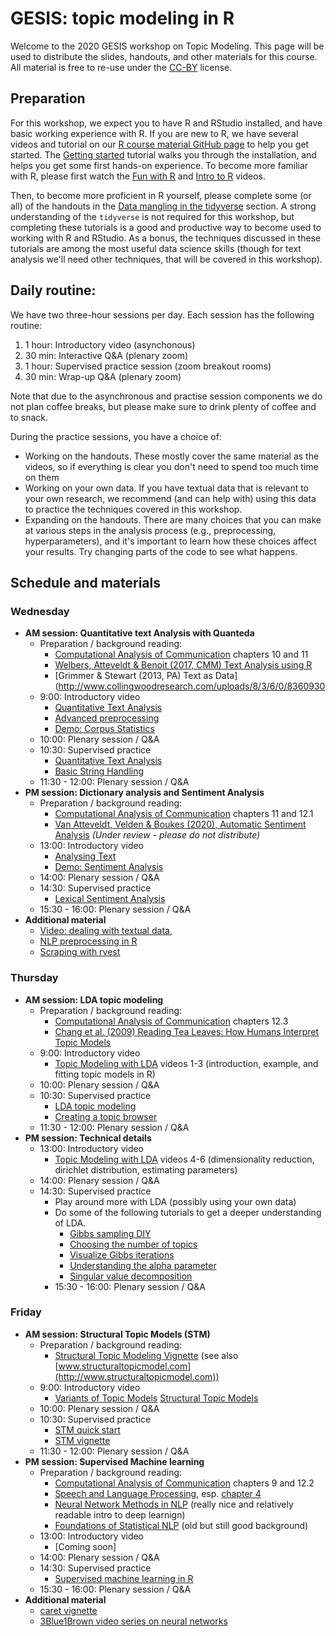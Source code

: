 # GESIS: topic modeling in R

Welcome to the 2020 GESIS workshop on Topic Modeling.
This page will be used to distribute the slides, handouts, and other materials for this course.
All material is free to re-use under the [CC-BY](LICENCE.md) license.

## Preparation

For this workshop, we expect you to have R and RStudio installed, and have basic working experience with R.
If you are new to R, we have several videos and tutorial on our [R course material GitHub page](https://github.com/ccs-amsterdam/r-course-material) to help you get started.
The [Getting started](https://github.com/ccs-amsterdam/r-course-material/blob/master/tutorials/R_basics_1_getting_started.md) tutorial walks you through the installation, and helps you get some first hands-on experience. 
To become more familiar with R, please first watch the [Fun with R](https://www.youtube.com/watch?v=eYCV8kIsgGs&list=PLjXODJ_lGN_V2ntvV2CN_GvzZ6Qm5km9L&index=2) and [Intro to R](https://www.youtube.com/watch?v=PVhZD5MINYM&list=PLjXODJ_lGN_V2ntvV2CN_GvzZ6Qm5km9L&index=1) videos. 

Then, to become more proficient in R yourself, please complete some (or all) of the handouts in the [Data mangling in the tidyverse](https://github.com/ccs-amsterdam/r-course-material) section.
A strong understanding of the `tidyverse` is not required for this workshop, but completing these tutorials is a good and productive way to become used to working with R and RStudio.
As a bonus, the techniques discussed in these tutorials are among the most useful data science skills (though for text analysis we'll need other techniques, that will be covered in this workshop).

## Daily routine:

We have two three-hour sessions per day. Each session has the following routine:

1. 1 hour: Introductory video (asynchonous)
2. 30 min: Interactive Q&A (plenary zoom) 
3. 1 hour: Supervised practice session (zoom breakout rooms)
4. 30 min: Wrap-up Q&A (plenary zoom) 

Note that due to the asynchronous and practise session components we do not plan coffee breaks, but please make sure to drink plenty of coffee and to snack.

During the practice sessions, you have a choice of:
 - Working on the handouts. These mostly cover the same material as the videos, so if everything is clear you don't need to spend too much time on them
 - Working on your own data. If you have textual data that is relevant to your own research, we recommend (and can help with) using this data to practice the techniques covered in this workshop.
 - Expanding on the handouts. There are many choices that you can make at various steps in the analysis process (e.g., preprocessing, hyperparameters), and it's important to learn how these choices affect your results. Try changing parts of the code to see what happens.


## Schedule and materials
  
### Wednesday
+ **AM session: Quantitative text Analysis with Quanteda**
  + Preparation / background reading:
    + [Computational Analysis of Communication](http://cssbook.net/cssbook_draft.pdf) chapters 10 and 11
    + [Welbers, Atteveldt & Benoit (2017, CMM) Text Analysis using R](http://vanatteveldt.com/p/welbers-text-r.pdf) 
    + [Grimmer & Stewart (2013, PA) Text as Data](http://www.collingwoodresearch.com/uploads/8/3/6/0/8360930
  + 9:00: Introductory video
    + [Quantitative Text Analysis](https://www.youtube.com/watch?v=O6CGXnxPHok&list=PL-i7GM-A1wBZYRYTpem7hNVHK3hSV_1It&index=1)
    + [Advanced preprocessing](https://www.youtube.com/watch?v=tQoCjVat6UE&list=PL-i7GM-A1wBZYRYTpem7hNVHK3hSV_1It&index=2)
    + [Demo: Corpus Statistics](https://www.youtube.com/watch?v=7z7U7ORFWQM&list=PL-i7GM-A1wBZYRYTpem7hNVHK3hSV_1It&index=3) 
  + 10:00: Plenary session / Q&A
  + 10:30: Supervised practice 
    + [Quantitative Text Analysis](https://github.com/ccs-amsterdam/r-course-material/blob/master/tutorials/R_text_3_quanteda.md)
    + [Basic String Handling](https://github.com/ccs-amsterdam/r-course-material/blob/master/tutorials/R-tidy-14-strings.md)
  + 11:30 - 12:00: Plenary session / Q&A
+ **PM session: Dictionary analysis and Sentiment Analysis**
  + Preparation / background reading:
    + [Computational Analysis of Communication](http://cssbook.net/cssbook_draft.pdf) chapters 11 and 12.1
    + [Van Atteveldt, Velden & Boukes (2020), Automatic Sentiment Analysis](http://vanatteveldt.com/wp-content/uploads/atteveldt_sentiment.pdf) *(Under review - please do not distribute)*
  + 13:00: Introductory video
    + [Analysing Text](https://www.youtube.com/watch?v=bHa2CClBYFw&list=PL-i7GM-A1wBZYRYTpem7hNVHK3hSV_1It&index=4)
    + [Demo: Sentiment Analysis](https://www.youtube.com/watch?v=U0l5GB0i3uU&list=PL-i7GM-A1wBZYRYTpem7hNVHK3hSV_1It&index=5)
  + 14:00: Plenary session / Q&A
  + 14:30: Supervised practice 
    + [Lexical Sentiment Analysis](https://github.com/ccs-amsterdam/r-course-material/blob/master/tutorials/sentiment_analysis.md)
  + 15:30 - 16:00: Plenary session / Q&A
+ **Additional material**
  + [Video: dealing with textual data](https://www.youtube.com/watch?v=ofOJiuaHV2w&list=PLjXODJ_lGN_V2ntvV2CN_GvzZ6Qm5km9L&index=8), 
  + [NLP preprocessing in R](https://github.com/ccs-amsterdam/r-course-material/blob/master/tutorials/r_text_nlp.md)
  + [Scraping with rvest](https://github.com/ccs-amsterdam/r-course-material/blob/master/tutorials/rvest.md)

### Thursday
+ **AM session: LDA topic modeling**
  + Preparation / background reading:
    + [Computational Analysis of Communication](http://cssbook.net/cssbook_draft.pdf) chapters 12.3
    + [Chang et al. (2009) Reading Tea Leaves: How Humans Interpret Topic Models](https://papers.nips.cc/paper/3700-reading-tea-leaves-how-humans-interpret-topic-models)
  + 9:00: Introductory video
    + [Topic Modeling with LDA](https://www.youtube.com/playlist?list=PLjXODJ_lGN_WtxhPsQ_t0aHtFAcsIh1-8) videos 1-3 (introduction, example, and fitting topic models in R)
  + 10:00: Plenary session / Q&A
  + 10:30: Supervised practice 
    + [LDA topic modeling](https://github.com/ccs-amsterdam/r-course-material/blob/master/tutorials/r_text_lda.md)
    + [Creating a topic browser](https://github.com/ccs-amsterdam/r-course-material/blob/master/tutorials/R_text_topicbrowser.md)
  + 11:30 - 12:00: Plenary session / Q&A
+ **PM session: Technical details**
  + 13:00: Introductory video
    + [Topic Modeling with LDA](https://www.youtube.com/playlist?list=PLjXODJ_lGN_WtxhPsQ_t0aHtFAcsIh1-8)  videos 4-6 (dimensionality reduction, dirichlet distribution, estimating parameters)
  + 14:00: Plenary session / Q&A
  + 14:30: Supervised practice
      + Play around more with LDA (possibly using your own data)
      + Do some of the following tutorials to get a deeper understanding of LDA.
        + [Gibbs sampling DIY](https://github.com/ccs-amsterdam/r-course-material/blob/master/tutorials/gibbs.R)
        + [Choosing the number of topics](https://github.com/ccs-amsterdam/r-course-material/blob/master/tutorials/R_text_LDA_perplexity.md)
        + [Visualize Gibbs iterations](https://github.com/ccs-amsterdam/r-course-material/blob/master/tutorials/gibbs_animate.R)
        + [Understanding the alpha parameter](https://github.com/ccs-amsterdam/r-course-material/blob/master/tutorials/understanding_alpha.md)
        + [Singular value decomposition](https://github.com/ccs-amsterdam/r-course-material/blob/master/tutorials/SVD.md)
    + 15:30 - 16:00: Plenary session / Q&A
  
  
### Friday
+ **AM session: Structural Topic Models (STM)**
  + Preparation / background reading:
    + [Structural Topic Modeling Vignette](https://github.com/bstewart/stm/blob/master/vignettes/stmVignette.pdf?raw=true) (see also [www.structuraltopicmodel.com](http://www.structuraltopicmodel.com))
  + 9:00: Introductory video
    + [Variants of Topic Models](https://www.youtube.com/watch?v=3rqkSqKp85s&list=PLjXODJ_lGN_U02yQyZG5YpBgseVpiS9s2&index=2&t=0s) [Structural Topic Models](https://www.youtube.com/watch?v=37yvQdQw5j8&list=PLjXODJ_lGN_U02yQyZG5YpBgseVpiS9s2&index=2)
  + 10:00: Plenary session / Q&A
  + 10:30: Supervised practice 
    + [STM quick start](https://github.com/ccs-amsterdam/r-course-material/blob/master/tutorials/r_text_stm.md)
    + [STM vignette](https://cran.r-project.org/web/packages/stm/vignettes/stmVignette.pdf)
  + 11:30 - 12:00: Plenary session / Q&A
+ **PM session: Supervised Machine learning**
  + Preparation / background reading:
    + [Computational Analysis of Communication](http://cssbook.net/cssbook_draft.pdf) chapters 9 and 12.2
    + [Speech and Language Processing](https://web.stanford.edu/~jurafsky/slp3/), esp. [chapter 4](https://web.stanford.edu/~jurafsky/slp3/4.pdf)
    + [Neural Network Methods in NLP](https://www.amazon.nl/Network-Methods-Natural-Language-Processing/dp/1627052984) (really nice and relatively readable intro to deep learnign)
    + [Foundations of Statistical NLP](https://www.amazon.com/exec/obidos/ASIN/0262133601) (old but still good background)
  + 13:00: Introductory video
    + [Coming soon]
  + 14:00: Plenary session / Q&A
  + 14:30: Supervised practice
    + [Supervised machine learning in R](https://github.com/ccs-amsterdam/r-course-material/blob/master/tutorials/r_text_ml.md)
  + 15:30 - 16:00: Plenary session / Q&A
+ **Additional material**
  + [caret vignette](https://cran.r-project.org/web/packages/caret/vignettes/caret.html)
  + [3Blue1Brown video series on neural networks](https://www.3blue1brown.com/neural-networks)


 
 

